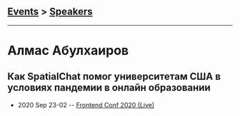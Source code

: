 ## [Events](../README.md) > [Speakers](../speakers.md)
---

# Алмас Абулхаиров

## Как SpatialChat помог университетам США в условиях пандемии в онлайн образовании
- 2020 Sep 23-02 -- [Frontend Conf 2020 (Live)](https://youtu.be/kJXYzu0Q7t0)    

